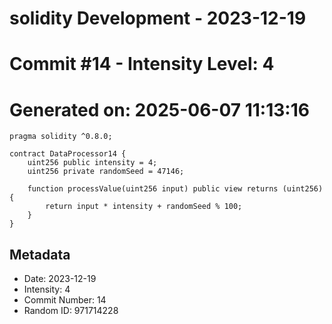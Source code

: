 ﻿# solidity Development - 2023-12-19
# Commit #14 - Intensity Level: 4
# Generated on: 2025-06-07 11:13:16
```solidity
pragma solidity ^0.8.0;

contract DataProcessor14 {
    uint256 public intensity = 4;
    uint256 private randomSeed = 47146;

    function processValue(uint256 input) public view returns (uint256) {
        return input * intensity + randomSeed % 100;
    }
}
```
## Metadata
- Date: 2023-12-19
- Intensity: 4
- Commit Number: 14
- Random ID: 971714228
